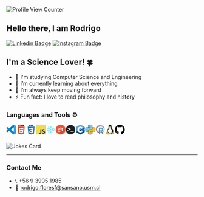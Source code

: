 <!-- <h5>I'm working on this... patience!</h5> -->
![Profile View Counter](https://komarev.com/ghpvc/?username=Rodrigo-Flores)
<h2> 𝐇𝐞𝐥𝐥𝐨 𝐭𝐡𝐞𝐫𝐞, I am Rodrigo</h2>

[![Linkedin Badge](https://img.shields.io/badge/-Rodrigo%20Flores-blue?style=social&logo=Linkedin&logoColor=blue&link=https://www.linkedin.com/in/vedantkhairnar/)](https://www.linkedin.com/in/rodrigo-flores-1207/)   [![Instagram Badge](https://img.shields.io/badge/-rodrigo_flores___-blue?style=social&logo=Instagram&link=https://www.instagram.com/rodrigo_flores___/)](https://www.instagram.com/rodrigo_flores___/)

<!-- <img src="https://github.com/Rodrigo-Flores/Rodrigo-Flores/blob/main/assets/space_name_v2.png" width="1000px" ></h2> -->

## I'm a Science Lover! 🍀

- 🔭 I'm studying Computer Science and Engineering
- 🧠 I’m currently learning about everything
- 🚀 I’m always keep moving forward
- ⚡ Fun fact: I love to read philosophy and history
<!-- - 🌌 2021 Goals: (..) -->

### Languages and Tools ⚙️
<img align="left" alt="Visual Studio Code" width="26px" src="https://raw.githubusercontent.com/github/explore/80688e429a7d4ef2fca1e82350fe8e3517d3494d/topics/visual-studio-code/visual-studio-code.png" />
<img align="left" alt="HTML5" width="26px" src="https://raw.githubusercontent.com/github/explore/80688e429a7d4ef2fca1e82350fe8e3517d3494d/topics/html/html.png" />
<img align="left" alt="CSS3" width="26px" src="https://raw.githubusercontent.com/github/explore/80688e429a7d4ef2fca1e82350fe8e3517d3494d/topics/css/css.png" />
<img align="left" alt="JavaScript" width="26px" src="https://raw.githubusercontent.com/github/explore/80688e429a7d4ef2fca1e82350fe8e3517d3494d/topics/javascript/javascript.png" />
<img align="left" alt="React" width="26px" src="https://raw.githubusercontent.com/github/explore/80688e429a7d4ef2fca1e82350fe8e3517d3494d/topics/react/react.png" />
<img align="left" alt="Git" width="26px" src="/assets/git.png" />
<img align="left" alt="Terminal" width="26px" src="https://raw.githubusercontent.com/github/explore/80688e429a7d4ef2fca1e82350fe8e3517d3494d/topics/terminal/terminal.png" />
<img align="left" alt="C++" width="26px" src="/assets/c-.png" />
<img align="left" alt="Python" width="26px" src="/assets/piton.png" />
<img align="left" alt="R" width="26px" src="/assets/r.png" />
<img align="left" alt="Ubuntu" width="26px" src="/assets/linux.png" />
<img align="left" alt="GitHub" width="26px" src="/assets/github.png" /><br/><br/>

![Jokes Card](https://readme-jokes.vercel.app/api)
     
---
### Contact Me
- 📞 +56 9 3905 1985
- 📧  rodrigo.floresf@sansano.usm.cl
